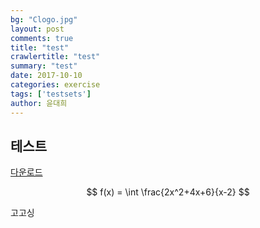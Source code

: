 ```yaml
---
bg: "Clogo.jpg"
layout: post
comments: true
title: "test"
crawlertitle: "test"
summary: "test"
date: 2017-10-10
categories: exercise
tags: ['testsets']
author: 윤대희
---
```


## 테스트 ##

[다운로드][download]

$$ f(x) = \int \frac{2x^2+4x+6}{x-2} $$

고고싱 

[download]: https://github.com/test076923/test076923.github.io/raw/master/assets/download/tesseract-ocr-3.02.eng.tar.gz
